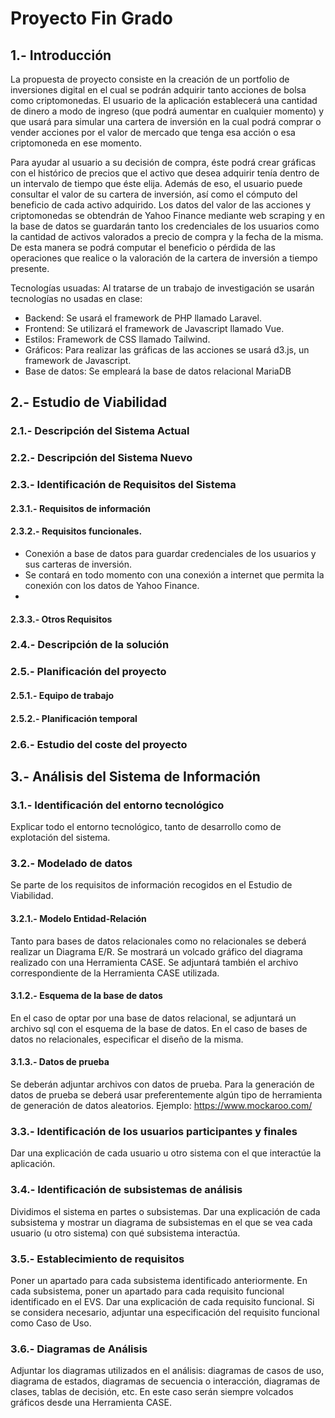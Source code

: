 # Proyecto Fin Grado
## 1.- Introducción

La propuesta de proyecto consiste en la creación de un portfolio de inversiones digital en el cual se podrán adquirir tanto acciones de bolsa como criptomonedas. El usuario de la aplicación establecerá una cantidad de dinero a modo de ingreso (que podrá aumentar en cualquier momento) y que usará para simular una cartera de inversión en la cual podrá comprar o vender acciones por el valor de mercado que tenga esa acción o esa criptomoneda en ese momento.

Para ayudar al usuario a su decisión de compra, éste podrá crear gráficas con el histórico de precios que el activo que desea adquirir tenía dentro de un intervalo de tiempo que éste elija. Además de eso, el usuario puede consultar el valor de su cartera de inversión, así como el cómputo del beneficio de cada activo adquirido. Los datos del valor de las acciones y criptomonedas se obtendrán de Yahoo Finance mediante web scraping y en la base de datos se guardarán tanto los credenciales de los usuarios como la cantidad de activos valorados a precio de compra y la fecha de la misma. De esta manera se podrá computar el beneficio o pérdida de las operaciones que realice o la valoración de la cartera de inversión a tiempo presente.

Tecnologías usuadas:
Al tratarse de un trabajo de investigación se usarán tecnologías no usadas en clase:
- Backend: Se usará el framework de PHP llamado Laravel.
- Frontend: Se utilizará el framework de Javascript llamado Vue.
- Estilos: Framework de CSS llamado Tailwind.
- Gráficos: Para realizar las gráficas de las acciones se usará d3.js, un framework de Javascript.
- Base de datos: Se empleará la base de datos relacional MariaDB

## 2.- Estudio de Viabilidad

### 2.1.- Descripción del Sistema Actual
### 2.2.- Descripción del Sistema Nuevo
### 2.3.- Identificación de Requisitos del Sistema
#### 2.3.1.- Requisitos de información
#### 2.3.2.- Requisitos funcionales.
* Conexión a base de datos para guardar credenciales de los usuarios y sus carteras de inversión.
* Se contará en todo momento con una conexión a internet que permita la conexión con los datos de Yahoo Finance.
* 
#### 2.3.3.- Otros Requisitos
### 2.4.- Descripción de la solución
### 2.5.- Planificación del proyecto
#### 2.5.1.- Equipo de trabajo
#### 2.5.2.- Planificación temporal
### 2.6.- Estudio del coste del proyecto

## 3.- Análisis del Sistema de Información
### 3.1.- Identificación del entorno tecnológico
Explicar todo el entorno tecnológico, tanto de desarrollo como de explotación del sistema.
### 3.2.- Modelado de datos
Se parte de los requisitos de información recogidos en el Estudio de Viabilidad.
#### 3.2.1.- Modelo Entidad-Relación
Tanto para bases de datos relacionales como no relacionales se deberá realizar un Diagrama E/R.
Se mostrará un volcado gráfico del diagrama realizado con una Herramienta CASE. Se adjuntará
también el archivo correspondiente de la Herramienta CASE utilizada.
#### 3.1.2.- Esquema de la base de datos
En el caso de optar por una base de datos relacional, se adjuntará un archivo sql con el esquema
de la base de datos.
En el caso de bases de datos no relacionales, especificar el diseño de la misma.
#### 3.1.3.- Datos de prueba
Se deberán adjuntar archivos con datos de prueba. Para la generación de datos de prueba se
deberá usar preferentemente algún tipo de herramienta de generación de datos aleatorios.
Ejemplo: https://www.mockaroo.com/
### 3.3.- Identificación de los usuarios participantes y finales
Dar una explicación de cada usuario u otro sistema con el que interactúe la aplicación.
### 3.4.- Identificación de subsistemas de análisis
Dividimos el sistema en partes o subsistemas. Dar una explicación de cada subsistema y mostrar un
diagrama de subsistemas en el que se vea cada usuario (u otro sistema) con qué subsistema interactúa.
### 3.5.- Establecimiento de requisitos
Poner un apartado para cada subsistema identificado anteriormente.
En cada subsistema, poner un apartado para cada requisito funcional identificado en el EVS.
Dar una explicación de cada requisito funcional. Si se considera necesario, adjuntar una especificación del
requisito funcional como Caso de Uso.
### 3.6.- Diagramas de Análisis
Adjuntar los diagramas utilizados en el análisis: diagramas de casos de uso, diagrama de estados,
diagramas de secuencia o interacción, diagramas de clases, tablas de decisión, etc. En este caso serán
siempre volcados gráficos desde una Herramienta CASE.